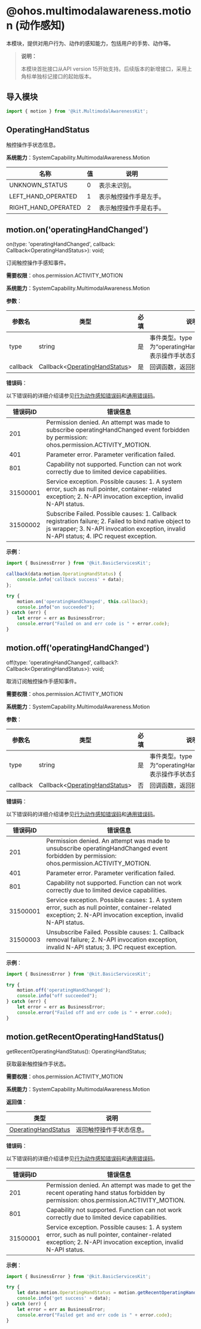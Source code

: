 # @ohos.multimodalawareness.motion (动作感知)

本模块，提供对用户行为、动作的感知能力，包括用户的手势、动作等。

> **说明：**
>
> 本模块首批接口从API version 15开始支持。后续版本的新增接口，采用上角标单独标记接口的起始版本。


## 导入模块

```ts
import { motion } from '@kit.MultimodalAwarenessKit';
```

## OperatingHandStatus

触控操作手状态信息。

**系统能力**：SystemCapability.MultimodalAwareness.Motion

| 名称                | 值   | 说明                   |
| ------------------- | ---- | ---------------------- |
| UNKNOWN_STATUS  | 0    | 表示未识别。 |
| LEFT_HAND_OPERATED  | 1    | 表示触控操作手是左手。 |
| RIGHT_HAND_OPERATED | 2    | 表示触控操作手是右手。 |




## motion.on('operatingHandChanged')

 on(type: 'operatingHandChanged', callback: Callback&lt;OperatingHandStatus&gt;): void;

订阅触控操作手感知事件。

**需要权限**：ohos.permission.ACTIVITY_MOTION

**系统能力**：SystemCapability.MultimodalAwareness.Motion

**参数**：

| 参数名   | 类型                             | 必填 | 说明                                                         |
| -------- | -------------------------------- | ---- | ------------------------------------------------------------ |
| type     | string                           | 是   | 事件类型。type为“operatingHandChanged”，表示操作手状态变化。 |
| callback | Callback&lt;[OperatingHandStatus](#operatinghandstatus)&gt; | 是   | 回调函数，返回操作手结果。                                   |

**错误码**：

以下错误码的详细介绍请参见[行为动作感知错误码](errorcode-motion.md)和[通用错误码](../errorcode-universal.md)。

| 错误码ID | 错误信息                                                     |
| -------- | ------------------------------------------------------------ |
| 201      | Permission denied. An attempt was made to subscribe operatingHandChanged event forbidden by permission: ohos.permission.ACTIVITY_MOTION. |
| 401      | Parameter error. Parameter verification failed. |
| 801      | Capability not supported. Function can not work correctly due to limited device capabilities. |
| 31500001 | Service exception. Possible causes: 1. A system error, such as null pointer, container-related exception; 2. N-API invocation exception, invalid N-API status. |
| 31500002 | Subscribe Failed. Possible causes: 1. Callback registration failure; 2. Failed to bind native object to js wrapper; 3. N-API invocation exception, invalid N-API status; 4. IPC request exception. |

**示例**：

```ts
import { BusinessError } from '@kit.BasicServicesKit';

callback(data:motion.OperatingHandStatus) {
    console.info('callback success' + data);
};

try {
    motion.on('operatingHandChanged', this.callback);  
    console.info("on succeeded");
} catch (err) {
    let error = err as BusinessError;
    console.error("Failed on and err code is " + error.code);
}
```



## motion.off('operatingHandChanged')

off(type: 'operatingHandChanged', callback?: Callback&lt;OperatingHandStatus&gt;): void;

取消订阅触控操作手感知事件。

**需要权限**：ohos.permission.ACTIVITY_MOTION

**系统能力**：SystemCapability.MultimodalAwareness.Motion

**参数**：

| 参数名   | 类型                             | 必填 | 说明                                                         |
| -------- | -------------------------------- | ---- | ------------------------------------------------------------ |
| type     | string                           | 是   | 事件类型。type为“operatingHandChanged”，表示操作手状态变化。 |
| callback | Callback&lt;[OperatingHandStatus](#operatinghandstatus)&gt; | 否   | 回调函数，返回操作手结果。                                   |

**错误码**：

以下错误码的详细介绍请参见[行为动作感知错误码](errorcode-motion.md)和[通用错误码](../errorcode-universal.md)。

| 错误码ID | 错误信息                                                     |
| -------- | ------------------------------------------------------------ |
| 201      | Permission denied. An attempt was made to unsubscribe operatingHandChanged event forbidden by permission: ohos.permission.ACTIVITY_MOTION. |
| 401      | Parameter error. Parameter verification failed. |
| 801      | Capability not supported. Function can not work correctly due to limited device capabilities. |
| 31500001 | Service exception. Possible causes: 1. A system error, such as null pointer, container-related exception; 2. N-API invocation exception, invalid N-API status. |
| 31500003 | Unsubscribe Failed. Possible causes: 1. Callback removal failure; 2. N-API invocation exception, invalid N-API status; 3. IPC request exception. |

**示例**：

```ts
import { BusinessError } from '@kit.BasicServicesKit';

try {
    motion.off('operatingHandChanged');
    console.info("off succeeded");
} catch (err) {
    let error = err as BusinessError;
    console.error("Failed off and err code is " + error.code);
}
```



## motion.getRecentOperatingHandStatus()

getRecentOperatingHandStatus(): OperatingHandStatus;

获取最新触控操作手状态。

**需要权限**：ohos.permission.ACTIVITY_MOTION

**系统能力**：SystemCapability.MultimodalAwareness.Motion

**返回值**：

| 类型                          | 说明                                 |
| ----------------------------- | ------------------------------------ |
| [OperatingHandStatus](#operatinghandstatus) | 返回触控操作手状态信息。 |

**错误码**：

以下错误码的详细介绍请参见[行为动作感知错误码](errorcode-motion.md)和[通用错误码](../errorcode-universal.md)。

| 错误码ID | 错误信息                                                     |
| -------- | ------------------------------------------------------------ |
| 201      | Permission denied. An attempt was made to get the recent operating hand status forbidden by permission: ohos.permission.ACTIVITY_MOTION. |
| 801      | Capability not supported. Function can not work correctly due to limited device capabilities. |
| 31500001 | Service exception. Possible causes: 1. A system error, such as null pointer, container-related exception; 2. N-API invocation exception, invalid N-API status. |

**示例**：

```ts
import { BusinessError } from '@kit.BasicServicesKit';

try {
    let data:motion.OperatingHandStatus = motion.getRecentOperatingHandStatus();
    console.info('get success' + data);
} catch (err) {
    let error = err as BusinessError;
    console.error("Failed get and err code is " + error.code);
}
```

